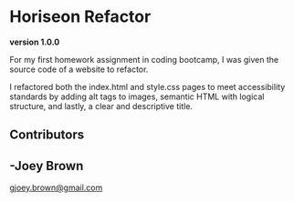 # Horiseon Refactor

**version 1.0.0**

For my first homework assignment in coding bootcamp, I was given the source code of a website to refactor. 

I refactored both the index.html and style.css pages to meet accessibility standards by adding alt tags to images, semantic HTML with logical structure, and lastly, a clear and descriptive title.

## Contributors

-Joey Brown 
---
<gjoey.brown@gmail.com>
